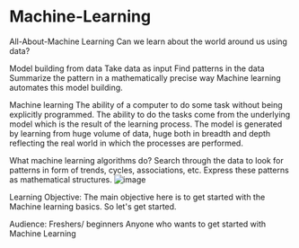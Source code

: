 # Machine-Learning

All-About-Machine Learning
Can we learn about the world around us using data?

Model building from data
Take data as input
Find patterns in the data
Summarize the pattern in a mathematically precise way
Machine learning automates this model building.

Machine learning
The ability of a computer to do some task without being explicitly programmed.
The ability to do the tasks come from the underlying model which is the result of the learning process.
The model is generated by learning from huge volume of data, huge both in breadth and depth reflecting the real world in which the processes are performed.

What machine learning algorithms do?
Search through the data to look for patterns in form of trends, cycles, associations, etc.
Express these patterns as mathematical structures.
![image](https://user-images.githubusercontent.com/39289404/118757152-20c96800-b88a-11eb-9de0-4c3db6cb4d31.png)


Learning Objective: The main objective here is to get started with the Machine learning basics. So let's get started.

Audience: Freshers/ beginners Anyone who wants to get started with Machine Learning
